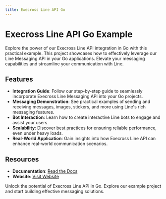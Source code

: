 ```yaml
---
title: Execross Line API Go
---
```


# Execross Line API Go Example

Explore the power of our Execross Line API integration in Go with this practical example. This project showcases how to effectively leverage our Line Messaging API in your Go applications. Elevate your messaging capabilities and streamline your communication with Line.

## Features
- **Integration Guide**: Follow our step-by-step guide to seamlessly incorporate Execross Line Messaging API into your Go projects.
- **Messaging Demonstration**: See practical examples of sending and receiving messages, images, stickers, and more using Line's rich messaging features.
- **Bot Interaction**: Learn how to create interactive Line bots to engage and assist your users.
- **Scalability**: Discover best practices for ensuring reliable performance, even under heavy loads.
- **Real-World Application**: Gain insights into how Execross Line API can enhance real-world communication scenarios.

## Resources

- **Documentation**: [Read the Docs](https://under-build.com)
- **Website**: [Visit Website](https://under-build.com)

Unlock the potential of Execross Line API in Go. Explore our example project and start building effective messaging solutions.
